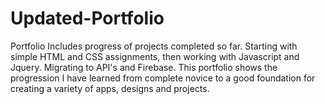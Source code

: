 # Updated-Portfolio
Portfolio Includes progress of projects completed so far. Starting with simple HTML and CSS assignments, then working with Javascript and Jquery. Migrating to API's and Firebase. This portfolio shows the progression I have learned from complete novice to a good foundation for creating a variety of apps, designs and projects.
